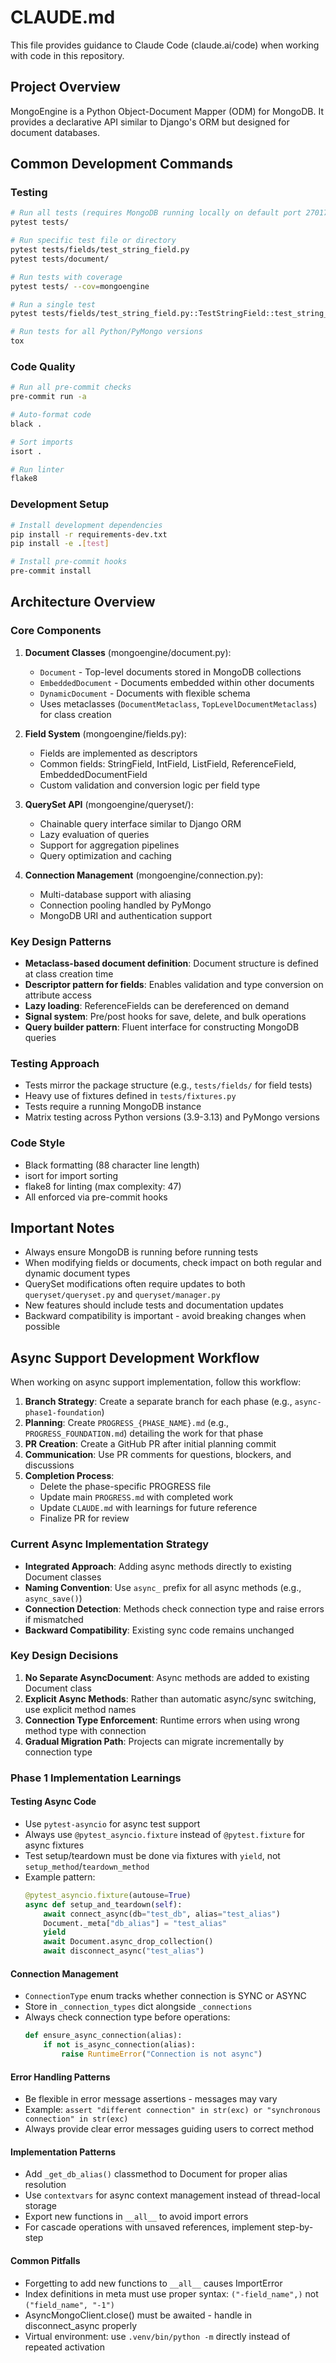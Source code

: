 # CLAUDE.md

This file provides guidance to Claude Code (claude.ai/code) when working with code in this repository.

## Project Overview

MongoEngine is a Python Object-Document Mapper (ODM) for MongoDB. It provides a declarative API similar to Django's ORM but designed for document databases.

## Common Development Commands

### Testing
```bash
# Run all tests (requires MongoDB running locally on default port 27017)
pytest tests/

# Run specific test file or directory
pytest tests/fields/test_string_field.py
pytest tests/document/

# Run tests with coverage
pytest tests/ --cov=mongoengine

# Run a single test
pytest tests/fields/test_string_field.py::TestStringField::test_string_field

# Run tests for all Python/PyMongo versions
tox
```

### Code Quality
```bash
# Run all pre-commit checks
pre-commit run -a

# Auto-format code
black .

# Sort imports
isort .

# Run linter
flake8
```

### Development Setup
```bash
# Install development dependencies
pip install -r requirements-dev.txt
pip install -e .[test]

# Install pre-commit hooks
pre-commit install
```

## Architecture Overview

### Core Components

1. **Document Classes** (mongoengine/document.py):
   - `Document` - Top-level documents stored in MongoDB collections
   - `EmbeddedDocument` - Documents embedded within other documents
   - `DynamicDocument` - Documents with flexible schema
   - Uses metaclasses (`DocumentMetaclass`, `TopLevelDocumentMetaclass`) for class creation

2. **Field System** (mongoengine/fields.py):
   - Fields are implemented as descriptors
   - Common fields: StringField, IntField, ListField, ReferenceField, EmbeddedDocumentField
   - Custom validation and conversion logic per field type

3. **QuerySet API** (mongoengine/queryset/):
   - Chainable query interface similar to Django ORM
   - Lazy evaluation of queries
   - Support for aggregation pipelines
   - Query optimization and caching

4. **Connection Management** (mongoengine/connection.py):
   - Multi-database support with aliasing
   - Connection pooling handled by PyMongo
   - MongoDB URI and authentication support

### Key Design Patterns

- **Metaclass-based document definition**: Document structure is defined at class creation time
- **Descriptor pattern for fields**: Enables validation and type conversion on attribute access
- **Lazy loading**: ReferenceFields can be dereferenced on demand
- **Signal system**: Pre/post hooks for save, delete, and bulk operations
- **Query builder pattern**: Fluent interface for constructing MongoDB queries

### Testing Approach

- Tests mirror the package structure (e.g., `tests/fields/` for field tests)
- Heavy use of fixtures defined in `tests/fixtures.py`
- Tests require a running MongoDB instance
- Matrix testing across Python versions (3.9-3.13) and PyMongo versions

### Code Style

- Black formatting (88 character line length)
- isort for import sorting
- flake8 for linting (max complexity: 47)
- All enforced via pre-commit hooks

## Important Notes

- Always ensure MongoDB is running before running tests
- When modifying fields or documents, check impact on both regular and dynamic document types
- QuerySet modifications often require updates to both `queryset/queryset.py` and `queryset/manager.py`
- New features should include tests and documentation updates
- Backward compatibility is important - avoid breaking changes when possible

## Async Support Development Workflow

When working on async support implementation, follow this workflow:

1. **Branch Strategy**: Create a separate branch for each phase (e.g., `async-phase1-foundation`)
2. **Planning**: Create `PROGRESS_{PHASE_NAME}.md` (e.g., `PROGRESS_FOUNDATION.md`) detailing the work for that phase
3. **PR Creation**: Create a GitHub PR after initial planning commit
4. **Communication**: Use PR comments for questions, blockers, and discussions
5. **Completion Process**:
   - Delete the phase-specific PROGRESS file
   - Update main `PROGRESS.md` with completed work
   - Update `CLAUDE.md` with learnings for future reference
   - Finalize PR for review

### Current Async Implementation Strategy

- **Integrated Approach**: Adding async methods directly to existing Document classes
- **Naming Convention**: Use `async_` prefix for all async methods (e.g., `async_save()`)
- **Connection Detection**: Methods check connection type and raise errors if mismatched
- **Backward Compatibility**: Existing sync code remains unchanged

### Key Design Decisions

1. **No Separate AsyncDocument**: Async methods are added to existing Document class
2. **Explicit Async Methods**: Rather than automatic async/sync switching, use explicit method names
3. **Connection Type Enforcement**: Runtime errors when using wrong method type with connection
4. **Gradual Migration Path**: Projects can migrate incrementally by connection type

### Phase 1 Implementation Learnings

#### Testing Async Code
- Use `pytest-asyncio` for async test support
- Always use `@pytest_asyncio.fixture` instead of `@pytest.fixture` for async fixtures
- Test setup/teardown must be done via fixtures with `yield`, not `setup_method`/`teardown_method`
- Example pattern:
  ```python
  @pytest_asyncio.fixture(autouse=True)
  async def setup_and_teardown(self):
      await connect_async(db="test_db", alias="test_alias")
      Document._meta["db_alias"] = "test_alias"
      yield
      await Document.async_drop_collection()
      await disconnect_async("test_alias")
  ```

#### Connection Management
- `ConnectionType` enum tracks whether connection is SYNC or ASYNC
- Store in `_connection_types` dict alongside `_connections`
- Always check connection type before operations:
  ```python
  def ensure_async_connection(alias):
      if not is_async_connection(alias):
          raise RuntimeError("Connection is not async")
  ```

#### Error Handling Patterns
- Be flexible in error message assertions - messages may vary
- Example: `assert "different connection" in str(exc) or "synchronous connection" in str(exc)`
- Always provide clear error messages guiding users to correct method

#### Implementation Patterns
- Add `_get_db_alias()` classmethod to Document for proper alias resolution
- Use `contextvars` for async context management instead of thread-local storage
- Export new functions in `__all__` to avoid import errors
- For cascade operations with unsaved references, implement step-by-step

#### Common Pitfalls
- Forgetting to add new functions to `__all__` causes ImportError
- Index definitions in meta must use proper syntax: `("-field_name",)` not `("field_name", "-1")`
- AsyncMongoClient.close() must be awaited - handle in disconnect_async properly
- Virtual environment: use `.venv/bin/python -m` directly instead of repeated activation